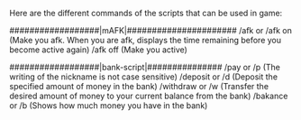 Here are the different commands of the scripts that can be used in game:

##################|mAFK|######################
/afk or /afk on (Make you afk. When you are afk, displays the time remaining before you become active again)
/afk off (Make you active)

##################|bank-script|###############
/pay or /p <player> <amount> (The writing of the nickname is not case sensitive)
/deposit or /d <amount> (Deposit the specified amount of money in the bank)
/withdraw or /w <amount> (Transfer the desired amount of money to your current balance from the bank)
/bakance or /b (Shows how much money you have in the bank)
